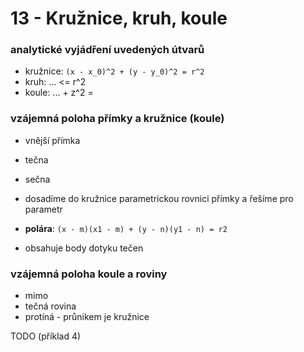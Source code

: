 
# 13 - Kružnice, kruh, koule


### analytické vyjádření uvedených útvarů
- kružnice: `(x - x_0)^2 + (y - y_0)^2 = r^2`
- kruh: ... <= r^2
- koule: ... + z^2 =


### vzájemná poloha přímky a kružnice (koule)
- vnější přímka
- tečna
- sečna
- dosadíme do kružnice parametrickou rovnici přímky a řešíme pro parametr

- **polára**: `(x - m)(x1 - m) + (y - n)(y1 - n) = r2`
- obsahuje body dotyku tečen

### vzájemná poloha koule a roviny
- mimo
- tečná rovina
- protíná - průnikem je kružnice

TODO (příklad 4)
